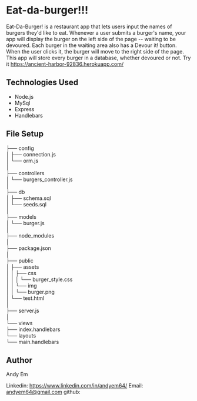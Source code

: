 # Eat-da-burger!!!

Eat-Da-Burger! is a restaurant app that lets users input the names of burgers they'd like to eat.
Whenever a user submits a burger's name, your app will display the burger on the left side of the page -- waiting to be devoured.
Each burger in the waiting area also has a Devour it! button. When the user clicks it, the burger will move to the right side of the page.
This app will store every burger in a database, whether devoured or not.
Try it https://ancient-harbor-92836.herokuapp.com/
## Technologies Used

* Node.js
* MySql
* Express
* Handlebars

## File Setup

├── config  
│   ├── connection.js  
│   └── orm.js  
│   
├── controllers  
│   └── burgers_controller.js  
│  
├── db  
│   ├── schema.sql  
│   └── seeds.sql  
│  
├── models  
│   └── burger.js  
│   
├── node_modules  
│   
├── package.json  
│  
├── public  
│   ├── assets  
│   │   ├── css  
│   │   │   └── burger_style.css  
│   │   └── img  
│   │       └── burger.png  
│   └── test.html  
│  
├── server.js  
│  
└── views  
    ├── index.handlebars  
    └── layouts  
        └── main.handlebars  

## Author

Andy Em

Linkedin: https://www.linkedin.com/in/andyem64/
Email: andyem64@gmail.com
github:


